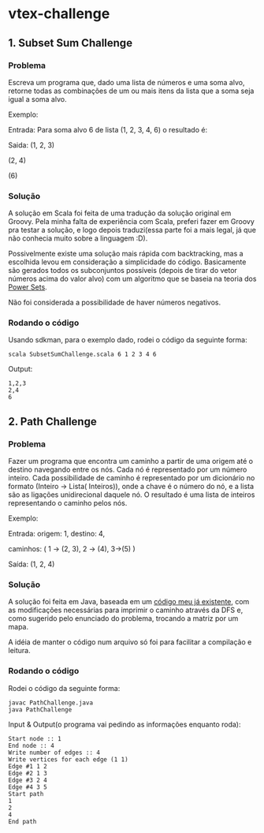 # vtex-challenge

## 1. Subset Sum Challenge

### Problema
Escreva um programa que, dado uma lista de números e uma soma alvo, retorne todas as combinações de um ou mais itens da lista que a soma seja igual a soma alvo.

Exemplo:

Entrada: Para soma alvo 6 de lista (1, 2, 3, 4, 6) o resultado é:

Saida: (1, 2, 3)

(2, 4)

(6)

### Solução
A solução em Scala foi feita de uma tradução da solução original em Groovy. Pela minha falta de experiência com Scala, preferi fazer em Groovy pra testar a solução, e logo depois traduzi(essa parte foi a mais legal, já que não conhecia muito sobre a linguagem :D).

Possivelmente existe uma solução mais rápida com backtracking, mas a escolhida levou em consideração a simplicidade do código. Basicamente são gerados todos os subconjuntos possíveis (depois de tirar do vetor números acima do valor alvo) com um algoritmo que se baseia na teoria dos [Power Sets](https://en.wikipedia.org/wiki/Power_set).

Não foi considerada a possibilidade de haver números negativos.


### Rodando o código
Usando sdkman, para o exemplo dado, rodei o código da seguinte forma:
```
scala SubsetSumChallenge.scala 6 1 2 3 4 6
```

Output:
```
1,2,3
2,4
6
```

## 2. Path Challenge

### Problema
Fazer um programa que encontra um caminho a partir de uma origem até o destino navegando entre os nós. Cada nó é representado por um número inteiro. Cada possibilidade de caminho é representado por um dicionário no formato (Inteiro -> Lista( Inteiros)), onde a chave é o número do nó, e a lista são as ligações unidirecional daquele nó. O resultado é uma lista de inteiros representando o caminho pelos nós.

Exemplo:

Entrada: origem: 1, destino: 4,

caminhos: ( 1 -> (2, 3), 2 -> (4), 3->(5) )

Saída: (1, 2, 4)

### Solução
A solução foi feita em Java, baseada em um [código meu já existente](https://github.com/biancarosa/algorithms/blob/master/DepthFirstSearch.java), com as modificações necessárias para imprimir o caminho através da DFS e, como sugerido pelo enunciado do problema, trocando a matriz por um mapa.

A idéia de manter o código num arquivo só foi para facilitar a compilação e leitura.

### Rodando o código
Rodei o código da seguinte forma:
```
javac PathChallenge.java
java PathChallenge
```

Input & Output(o programa vai pedindo as informações enquanto roda):
```
Start node :: 1
End node :: 4
Write number of edges :: 4
Write vertices for each edge (1 1)
Edge #1 1 2
Edge #2 1 3
Edge #3 2 4
Edge #4 3 5
Start path
1
2
4
End path
```
